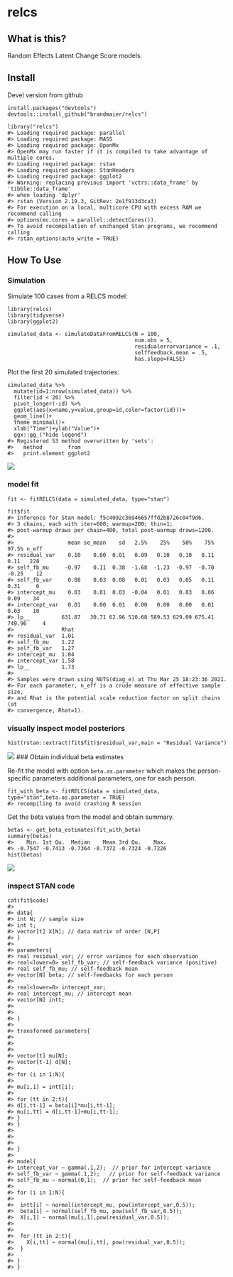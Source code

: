 relcs
=====

What is this?
-------------

Random Effects Latent Change Score models.

Install
-------

Devel version from github

    install.packages("devtools")
    devtools::install_github("brandmaier/relcs")

    library("relcs")
    #> Loading required package: parallel
    #> Loading required package: MASS
    #> Loading required package: OpenMx
    #> OpenMx may run faster if it is compiled to take advantage of multiple cores.
    #> Loading required package: rstan
    #> Loading required package: StanHeaders
    #> Loading required package: ggplot2
    #> Warning: replacing previous import 'vctrs::data_frame' by 'tibble::data_frame'
    #> when loading 'dplyr'
    #> rstan (Version 2.19.3, GitRev: 2e1f913d3ca3)
    #> For execution on a local, multicore CPU with excess RAM we recommend calling
    #> options(mc.cores = parallel::detectCores()).
    #> To avoid recompilation of unchanged Stan programs, we recommend calling
    #> rstan_options(auto_write = TRUE)

How To Use
----------

### Simulation

Simulate 100 cases from a RELCS model:

    library(relcs)
    library(tidyverse)
    library(ggplot2)

    simulated_data <- simulateDataFromRELCS(N = 100, 
                                            num.obs = 5, 
                                            residualerrorvariance = .1,
                                            selffeedback.mean = .5,
                                            has.slope=FALSE)

Plot the first 20 simulated trajectories:

    simulated_data %>% 
      mutate(id=1:nrow(simulated_data)) %>% 
      filter(id < 20) %>%
      pivot_longer(-id) %>%
      ggplot(aes(x=name,y=value,group=id,color=factor(id)))+
      geom_line()+
      theme_minimal()+
      xlab("Time")+ylab("Value")+
      ggx::gg_("hide legend")
    #> Registered S3 method overwritten by 'sets':
    #>   method        from   
    #>   print.element ggplot2

![](README_files/figure-markdown_strict/unnamed-chunk-5-1.png)

### model fit

    fit <- fitRELCS(data = simulated_data, type="stan")

    fit$fit
    #> Inference for Stan model: f5c4092c36946657ffd2b8726c04f9d6.
    #> 3 chains, each with iter=600; warmup=200; thin=1; 
    #> post-warmup draws per chain=400, total post-warmup draws=1200.
    #> 
    #>                 mean se_mean    sd   2.5%    25%    50%    75%  97.5% n_eff
    #> residual_var    0.10    0.00  0.01   0.09   0.10   0.10   0.11   0.11   228
    #> self_fb_mu     -0.97    0.11  0.38  -1.68  -1.23  -0.97  -0.70  -0.25    12
    #> self_fb_var     0.08    0.03  0.08   0.01   0.03   0.05   0.11   0.31     6
    #> intercept_mu    0.03    0.01  0.03  -0.04   0.01   0.03   0.06   0.09    34
    #> intercept_var   0.01    0.00  0.01   0.00   0.00   0.00   0.01   0.03    10
    #> lp__          631.87   30.71 62.96 510.68 589.53 629.09 675.41 749.96     4
    #>               Rhat
    #> residual_var  1.01
    #> self_fb_mu    1.22
    #> self_fb_var   1.27
    #> intercept_mu  1.04
    #> intercept_var 1.58
    #> lp__          1.73
    #> 
    #> Samples were drawn using NUTS(diag_e) at Thu Mar 25 18:23:36 2021.
    #> For each parameter, n_eff is a crude measure of effective sample size,
    #> and Rhat is the potential scale reduction factor on split chains (at 
    #> convergence, Rhat=1).

### visually inspect model posteriors

    hist(rstan::extract(fit$fit)$residual_var,main = "Residual Variance")

![](README_files/figure-markdown_strict/unnamed-chunk-7-1.png) \#\#\#
Obtain individual beta estimates

Re-fit the model with option `beta.as.parameter` which makes the
person-specific parameters additional parameters, one for each person.

    fit_with_beta <- fitRELCS(data = simulated_data, type="stan",beta.as.parameter = TRUE)
    #> recompiling to avoid crashing R session

Get the beta values from the model and obtain summary.

    betas <- get_beta_estimates(fit_with_beta)
    summary(betas)
    #>    Min. 1st Qu.  Median    Mean 3rd Qu.    Max. 
    #> -0.7547 -0.7413 -0.7364 -0.7372 -0.7324 -0.7226
    hist(betas)

![](README_files/figure-markdown_strict/unnamed-chunk-9-1.png)

### inspect STAN code

    cat(fit$code)
    #> 
    #> data{
    #> int N; // sample size
    #> int t; 
    #> vector[t] X[N]; // data matrix of order [N,P]
    #> }
    #> 
    #> parameters{
    #> real residual_var; // error variance for each observation
    #> real<lower=0> self_fb_var; // self-feedback variance (positive)
    #> real self_fb_mu; // self-feedback mean
    #> vector[N] beta; // self-feedbacks for each person
    #> 
    #> real<lower=0> intercept_var;
    #> real intercept_mu; // intercept mean
    #> vector[N] intt;
    #> 
    #> 
    #> }
    #> 
    #> transformed parameters{
    #> 
    #> 
    #> 
    #> vector[t] mu[N];
    #> vector[t-1] d[N];
    #> 
    #> for (i in 1:N){
    #> 
    #> mu[i,1] = intt[i];
    #> 
    #> for (tt in 2:t){
    #> d[i,tt-1] = beta[i]*mu[i,tt-1];
    #> mu[i,tt] = d[i,tt-1]+mu[i,tt-1];
    #> }
    #> }
    #> 
    #> 
    #> 
    #> }
    #> 
    #> model{
    #> intercept_var ~ gamma(.1,2);  // prior for intercept variance
    #> self_fb_var ~ gamma(.1,2);   // prior for self-feedback variance
    #> self_fb_mu ~ normal(0,1);  // prior for self-feedback mean
    #> 
    #> for (i in 1:N){
    #> 
    #>  intt[i] ~ normal(intercept_mu, pow(intercept_var,0.5));
    #>  beta[i] ~ normal(self_fb_mu, pow(self_fb_var,0.5));
    #>  X[i,1] ~ normal(mu[i,1],pow(residual_var,0.5));
    #> 
    #> 
    #>  for (tt in 2:t){
    #>    X[i,tt] ~ normal(mu[i,tt], pow(residual_var,0.5));
    #>  }
    #> 
    #> }
    #> }
